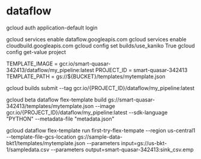 # dataflow

gcloud auth application-default login

gcloud services enable dataflow.googleapis.com
gcloud services enable cloudbuild.googleapis.com
gcloud config set builds/use_kaniko True
gcloud config get-value project

TEMPLATE_IMAGE = gcr.io/smart-quasar-342413/dataflow/my_pipeline:latest
PROJECT_ID = smart-quasar-342413
TEMPLATE_PATH = gs://${BUCKET}/templates/mytemplate.json

gcloud builds submit --tag gcr.io/{PROJECT_ID}/dataflow/my_pipeline:latest

gcloud beta dataflow flex-template build gs://smart-quasar-342413/templates/mytemplate.json --image gcr.io/{PROJECT_ID}/dataflow/my_pipeline:latest --sdk-language "PYTHON" --metadata-file "metadata.json"


gcloud dataflow flex-template run first-try-flex-tempate --region us-central1 --template-file-gcs-location gs://sample-data-bkt1/templates/mytemplate.json --parameters input=gs://us-bkt-1/sampledata.csv --parameters output=smart-quasar-342413:sink_csv.emp

